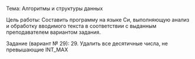 Тема: Алгоритмы и структуры данных

Цель работы: Составить программу на языке Си, выполняющую анализ и обработку вводимого текста в соответствии с выданным преподавателем вариантом задания.

Задание (вариант № 29): 29. Удалить все десятичные числа, не превышающие INT_MAX
